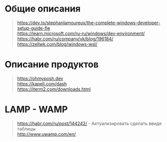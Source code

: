 # Общие описания
> https://dev.to/stephanlamoureux/the-complete-windows-developer-setup-guide-fie  
> https://learn.microsoft.com/ru-ru/windows/dev-environment/
> https://habr.com/ru/company/vk/blog/196184/  
> https://zellwk.com/blog/windows-wsl/  

# Описание продуктов
> https://ohmyposh.dev  
> https://kapeli.com/dash  
> https://iterm2.com/downloads.html  

# LAMP - WAMP
> https://habr.com/ru/post/144242/ - Актуализировать сделать ввиде таблицы  
> http://www.uwamp.com/en/  
> 
